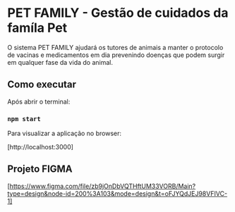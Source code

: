 # PET FAMILY - Gestão de cuidados da famíla Pet
O sistema PET FAMILY ajudará os tutores de animais a manter o protocolo de vacinas e medicamentos em dia prevenindo doenças que podem surgir em qualquer fase da vida do animal.


## Como executar

Após abrir o terminal:

### `npm start`

Para visualizar a aplicação no browser:

[http://localhost:3000]


## Projeto FIGMA
[https://www.figma.com/file/zb9jOnDbVQTHftUM33VORB/Main?type=design&node-id=200%3A103&mode=design&t=oFJYQdJEJ98VFIVC-1]